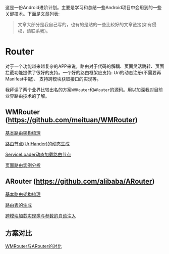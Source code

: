 
这是一份Android进阶计划。主要是学习和总结一些Android项目中会用到的一些关键技术。下面是文章列表:

>文章大部分是我自己写的，也有的是贴的一些比较好的文章链接(如有侵权，请联系我)。

# Router

对于一个功能越来越复杂的APP来说，路由对于代码的解耦、页面灵活跳转、页面拦截功能提供了很好的支持。一个好的路由框架应支持: Uri的动态注册(不需要再Manifest中配)、 支持跨模块获取接口的实现等。

我拜读了两个业界比较出名的方案`WMRouter`和`ARouter`的源码。用以加深我对目前业界路由技术的了解。

## WMRouter (https://github.com/meituan/WMRouter)

<p><a href="router/WMRouter/基本路由架构梳理.md">基本路由架构梳理</a></p>

<p><a href="router/WMRouter/路由节点的动态生成.md">路由节点(UrlHander)的动态生成</a></p>

<p><a href="router/WMRouter/利用ServiceLoader运行时加载UriHandler.md">ServiceLoader动态加载路由节点</a></p>

<p><a href="router/WMRouter/页面跳转的梳理与拦截器的使用.md">页面路由实例分析</a></p>


## ARouter (https://github.com/alibaba/ARouter)

<p><a href="router/ARouter/基本路由过程.md">基本路由架构梳理</a></p>

<p><a href="router/ARouter/动态生成路由表.md">路由表的生成</a></p>

<p><a href="router/ARouter/跨模块加载实现类与参数的自动注入.md">跨模块加载实现类与参数的自动注入</a></p>

## 方案对比

<p><a href="router/Android路由框架:WMRouter与ARouter的对比.md"> WMRouter与ARouter的对比 </a></p>